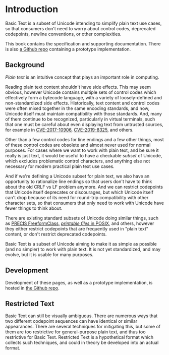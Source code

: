 # Introduction

Basic Text is a subset of Unicode intending to simplify plain text use cases,
so that consumers don't need to worry about control codes, deprecated
codepoints, newline conventions, or other complexities.

This book contains the specification and supporting documentation. There is
also [a Github repo] containing a prototype implementation.

[a Github repo]: https://github.com/sunfishcode/basic-text/

## Background

*Plain text* is an intuitive concept that plays an important role in
computing.

Reading plain text content shouldn't have side effects. This may seem obvious,
however Unicode contains multiple sets of control codes which effectively
form a bytecode language, with a variety of loosely-defined and
non-standardized side effects. Historically, text content and control codes were
often mixed together in the same encoding standards, and now, Unicode itself
must maintain compatibility with those standards. And, many of them continue
to be recognized, particularly in virtual terminals, such that one must be
careful about even displaying text from untrusted sources, for example in
[CVE-2017-10906], [CVE-2019-8325], and others.

[CVE-2017-10906]: https://nvd.nist.gov/vuln/detail/CVE-2017-10906
[CVE-2019-8325]: https://nvd.nist.gov/vuln/detail/CVE-2019-8325

Other than a few control codes for line endings and a few other things, most
of these control codes are obsolete and almost never used for normal purposes.
For cases where we want to work with plain text, and be sure it really is
just text, it would be useful to have a checkable *subset* of Unicode, which
excludes problematic control characters, and anything else not necessary for
modern practical plain text use cases.

And if we're defining a Unicode subset for plain text, we also have an
opportunity to rationalize line endings so that users don't have to think about
the old CRLF vs LF problem anymore. And we can restrict codepoints that Unicode
itself deprecates or discourages, but which Unicode itself can't drop because
of its need for round-trip compatibility with other character sets, so that
consumers that only need to work with Unicode have fewer things to think about.

There are existing standard subsets of Unicode doing similar things, such as
[PRECIS FreeformClass], [*printable files* in POSIX], and others, however
they either restrict codepoints that are frequently used in "plain text"
content, or don't restrict deprecated codepoints.

Basic Text is a subset of Unicode aiming to make it as simple as possible
(and no simpler) to work with plain text. It is not yet standardized, and
may evolve, but it is usable for many purposes.

## Development

Development of these pages, as well as a prototype implementation, is hosted
in [the Github repo].

[the Github repo]: https://github.com/sunfishcode/basic-text/

## Restricted Text

Basic Text can still be visually ambiguous. There are numerous ways that
two different codepoint sequences can have identical or similar appearances.
There are several techniques for mitigating this, but some of them are too
restrictive for general-purpose plain text, and thus too restrictive for
Basic Text. Restricted Text is a hypothetical format which collects such
techniques, and could in theory be developed into an actual format.

[PRECIS FreeformClass]: https://datatracker.ietf.org/doc/html/rfc8264#section-4.3
[*printable files* in POSIX]: https://pubs.opengroup.org/onlinepubs/9699919799/basedefs/V1_chap03.html#tag_03_288

